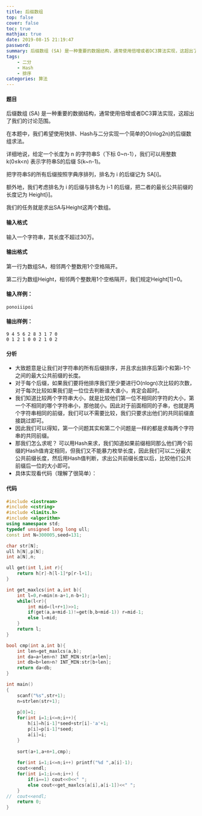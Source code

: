 ```yaml
---
title: 后缀数组
top: false
cover: false
toc: true
mathjax: true
date: 2019-08-15 21:19:47
password:
summary: 后缀数组 (SA) 是一种重要的数据结构，通常使用倍增或者DC3算法实现，这超出了我们的讨论范围。
tags: 
	- 二分
	- Hash
	- 排序
categories: 算法
---
```


#### 题目
后缀数组 (SA) 是一种重要的数据结构，通常使用倍增或者DC3算法实现，这超出了我们的讨论范围。

在本题中，我们希望使用快排、Hash与二分实现一个简单的O(nlog2n)的后缀数组求法。

详细地说，给定一个长度为 n 的字符串S（下标 0~n-1），我们可以用整数 k(0≤k<n) 表示字符串S的后缀 S(k~n-1)。

把字符串S的所有后缀按照字典序排列，排名为 i 的后缀记为 SA[i]。

额外地，我们考虑排名为 i 的后缀与排名为 i-1 的后缀，把二者的最长公共前缀的长度记为 Height[i]。

我们的任务就是求出SA与Height这两个数组。

#### 输入格式
输入一个字符串，其长度不超过30万。

#### 输出格式
第一行为数组SA，相邻两个整数用1个空格隔开。

第二行为数组Height，相邻两个整数用1个空格隔开，我们规定Height[1]=0。

#### 输入样例：

    ponoiiipoi

#### 输出样例：

    9 4 5 6 2 8 3 1 7 0
    0 1 2 1 0 0 2 1 0 2

#### 分析

 - 大致题意是让我们对字符串的所有后缀排序，并且求出排序后第i个和第i-1个之间的最大公共前缀的长度。
 - 对于每个后缀，如果我们要将他排序我们至少要进行O(nlogn)次比较的次数，对于每次比较如果我们是一位位去判断谁大谁小，肯定会超时。
 - 我们知道比较两个字符串大小，就是比较他们第一位不相同的字符的大小，第一个不相同的哪个字符串小，那他就小。因此对于前面相同的子串，也就是两个字符串相同的前缀，我们可以不需要比较，我们只要求出他们的共同前缀直接跳过即可。
 - 因此我们可以得知，第一个问题其实和第二个问题是一样的都是求每两个字符串的共同前缀。
 - 那我们怎么求呢？ 可以用Hash来求，我们知道如果前缀相同那么他们两个前缀的Hash值肯定相同，但我们又不能暴力枚举长度，因此我们可以二分最大公共前缀长度，然后用Hash值判断，求出公共前缀长度以后，比较他们公共前缀后一位的大小即可。
 - 具体实现看代码（理解了很简单）：
#### 代码
 

```cpp 
#include <iostream>
#include <cstring>
#include <limits.h>
#include <algorithm>
using namespace std;
typedef unsigned long long ull;
const int N=300005,seed=131;

char str[N];
ull h[N],p[N];
int a[N],n;

ull get(int l,int r){
	return h[r]-h[l-1]*p[r-l+1];
}

int get_maxlcs(int a,int b){
	int l=0,r=min(n-a+1,n-b+1);
	while(l<r){
		int mid=(l+r+1)>>1;
		if(get(a,a+mid-1)!=get(b,b+mid-1)) r=mid-1;
		else l=mid;
	}
	return l;
}

bool cmp(int a,int b){
	int len=get_maxlcs(a,b);
	int da=a+len>n? INT_MIN:str[a+len];
	int db=b+len>n? INT_MIN:str[b+len];
	return da<db; 
}

int main()
{
	scanf("%s",str+1);
	n=strlen(str+1);
	
	p[0]=1;
	for(int i=1;i<=n;i++){
		h[i]=h[i-1]*seed+str[i]-'a'+1;
		p[i]=p[i-1]*seed;
		a[i]=i;
	}
	
	sort(a+1,a+n+1,cmp);
	
	for(int i=1;i<=n;i++) printf("%d ",a[i]-1);
	cout<<endl;
	for(int i=1;i<=n;i++) {
		if(i==1) cout<<0<<" ";
		else cout<<get_maxlcs(a[i],a[i-1])<<" ";
	}
//	cout<<endl;
	return 0;  
}
```
